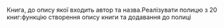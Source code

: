 Книга, до опису якої входить автор та назва.Реалізувати полицю з 20 книг:функцію створення опису книги та додавання до полиці
